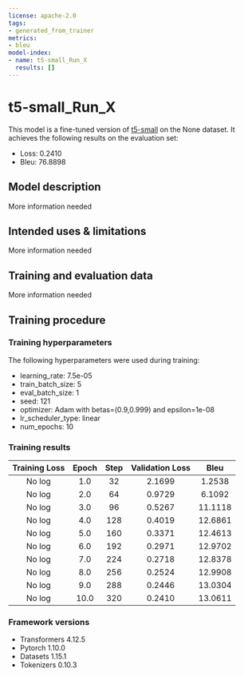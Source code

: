 ```yaml
---
license: apache-2.0
tags:
- generated_from_trainer
metrics:
- bleu
model-index:
- name: t5-small_Run_X
  results: []
---
```


<!-- This model card has been generated automatically according to the information the Trainer had access to. You
should probably proofread and complete it, then remove this comment. -->

# t5-small_Run_X

This model is a fine-tuned version of [t5-small](https://huggingface.co/t5-small) on the None dataset.
It achieves the following results on the evaluation set:
- Loss: 0.2410
- Bleu: 76.8898

## Model description

More information needed

## Intended uses & limitations

More information needed

## Training and evaluation data

More information needed

## Training procedure

### Training hyperparameters

The following hyperparameters were used during training:
- learning_rate: 7.5e-05
- train_batch_size: 5
- eval_batch_size: 1
- seed: 121
- optimizer: Adam with betas=(0.9,0.999) and epsilon=1e-08
- lr_scheduler_type: linear
- num_epochs: 10

### Training results

| Training Loss | Epoch | Step | Validation Loss | Bleu    |
|:-------------:|:-----:|:----:|:---------------:|:-------:|
| No log        | 1.0   | 32   | 2.1699          | 1.2538  |
| No log        | 2.0   | 64   | 0.9729          | 6.1092  |
| No log        | 3.0   | 96   | 0.5267          | 11.1118 |
| No log        | 4.0   | 128  | 0.4019          | 12.6861 |
| No log        | 5.0   | 160  | 0.3371          | 12.4613 |
| No log        | 6.0   | 192  | 0.2971          | 12.9702 |
| No log        | 7.0   | 224  | 0.2718          | 12.8378 |
| No log        | 8.0   | 256  | 0.2524          | 12.9908 |
| No log        | 9.0   | 288  | 0.2446          | 13.0304 |
| No log        | 10.0  | 320  | 0.2410          | 13.0611 |


### Framework versions

- Transformers 4.12.5
- Pytorch 1.10.0
- Datasets 1.15.1
- Tokenizers 0.10.3
